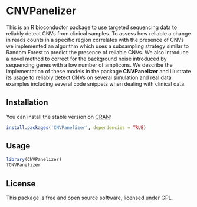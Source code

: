 # CNVPanelizer


This is an R bioconductor package to use targeted sequencing data to reliably detect CNVs from clinical samples. To assess how reliable a change in reads counts in a specific region correlates with the presence of CNVs we implemented an algorithm which uses a subsampling strategy similar to Random Forest to predict the presence of reliable CNVs. We also introduce a novel method to correct for the background noise introduced by sequencing genes with a low number of amplicons. We describe the implementation of these models in the package <b>CNVPanelizer</b> and illustrate its usage to reliably detect CNVs on several simulation and real data examples including several code snippets when dealing with clinical data.


## Installation

You can install the stable version on
[CRAN](http://cran.rstudio.com/package=knitr):

```r
install.packages('CNVPanelizer', dependencies = TRUE)
```





## Usage

```r
library(CNVPanelizer)
?CNVPanelizer
```


## License

This package is free and open source software, licensed under GPL.